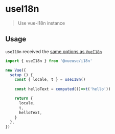 # useI18n

> Use vue-i18n instance

## Usage

`useI18n` received the [same options as `VueI18n`](https://kazupon.github.io/vue-i18n/api/#constructor-options)

```js
import { useI18n } from '@vueuse/i18n'

new Vue({
  setup () {
    const { locale, t } = useI18n()
    
    const helloText = computed(()=>t('hello'))

    return { 
      locale, 
      t,
      helloText,
    }
  },
})
```
